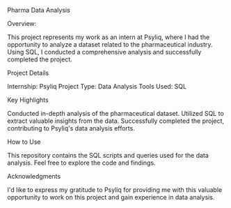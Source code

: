 Pharma Data Analysis

Overview: 

This project represents my work as an intern at Psyliq, where I had the opportunity to analyze a dataset related to the pharmaceutical industry. 
Using SQL, I conducted a comprehensive analysis and successfully completed the project.

Project Details

Internship: Psyliq
Project Type: Data Analysis
Tools Used: SQL

Key Highlights

Conducted in-depth analysis of the pharmaceutical dataset.
Utilized SQL to extract valuable insights from the data.
Successfully completed the project, contributing to Psyliq's data analysis efforts.

How to Use

This repository contains the SQL scripts and queries used for the data analysis. Feel free to explore the code and findings.

Acknowledgments

I'd like to express my gratitude to Psyliq for providing me with this valuable opportunity to work on this project and gain experience in data analysis.
